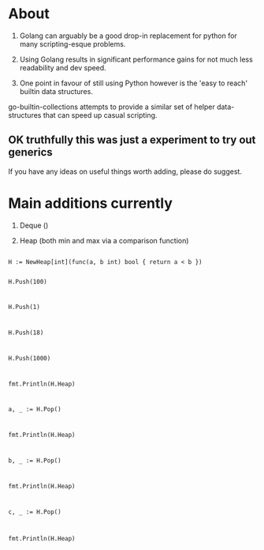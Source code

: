 
# About

1) Golang can arguably be a good drop-in replacement for python for many
scripting-esque problems.

2) Using Golang results in significant performance gains for not much less readability and dev speed.

3) One point in favour of still using Python however is the 'easy to reach' builtin data structures.

go-builtin-collections attempts to provide a similar set of helper data-structures that can speed up casual scripting.

## OK truthfully this was just a experiment to try out generics

If you have any ideas on useful things worth adding, please do suggest.

# Main additions currently

1. Deque ()

2. Heap (both min and max via a comparison function)

<code>
H := NewHeap[int](func(a, b int) bool { return a < b })

H.Push(100)

H.Push(1)

H.Push(18)

H.Push(1000)

fmt.Println(H.Heap) 

a, _ := H.Pop()

fmt.Println(H.Heap)

b, _ := H.Pop()

fmt.Println(H.Heap)

c, _ := H.Pop()

fmt.Println(H.Heap)
</code>